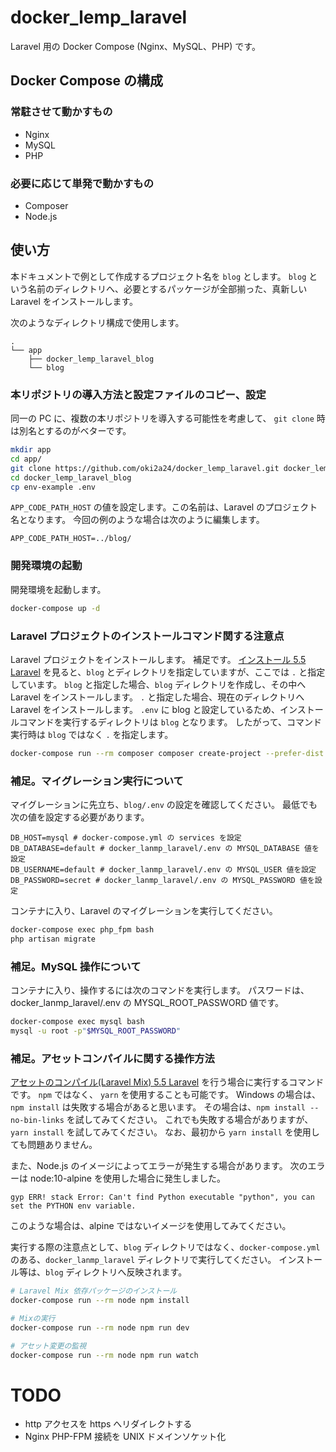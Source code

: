 # docker_lemp_laravel
Laravel 用の Docker Compose (Nginx、MySQL、PHP) です。

## Docker Compose の構成
### 常駐させて動かすもの
- Nginx
- MySQL
- PHP

### 必要に応じて単発で動かすもの
- Composer
- Node.js

## 使い方
本ドキュメントで例として作成するプロジェクト名を `blog` とします。
`blog` という名前のディレクトリへ、必要とするパッケージが全部揃った、真新しい Laravel をインストールします。

次のようなディレクトリ構成で使用します。

```
.
└── app
    ├── docker_lemp_laravel_blog
    └── blog
```

### 本リポジトリの導入方法と設定ファイルのコピー、設定
同一の PC に、複数の本リポジトリを導入する可能性を考慮して、 `git clone` 時は別名とするのがベターです。

```bash
mkdir app
cd app/
git clone https://github.com/oki2a24/docker_lemp_laravel.git docker_lemp_laravel_blog
cd docker_lemp_laravel_blog
cp env-example .env
```

`APP_CODE_PATH_HOST` の値を設定します。この名前は、Laravel のプロジェクト名となります。
今回の例のような場合は次のように編集します。

```
APP_CODE_PATH_HOST=../blog/
```

### 開発環境の起動
開発環境を起動します。

```bash
docker-compose up -d
```

### Laravel プロジェクトのインストールコマンド関する注意点
Laravel プロジェクトをインストールします。
補足です。
[インストール 5.5 Laravel](https://readouble.com/laravel/5.5/ja/installation.html) を見ると、`blog` とディレクトリを指定していますが、ここでは `.` と指定しています。
`blog` と指定した場合、`blog` ディレクトリを作成し、その中へ Laravel をインストールします。
`.` と指定した場合、現在のディレクトリへ Laravel をインストールします。
`.env` に blog と設定しているため、インストールコマンドを実行するディレクトリは `blog` となります。
したがって、コマンド実行時は `blog` ではなく `.` を指定します。

```bash
docker-compose run --rm composer composer create-project --prefer-dist laravel/laravel . "5.5.*"
```

### 補足。マイグレーション実行について
マイグレーションに先立ち、`blog/.env` の設定を確認してください。
最低でも次の値を設定する必要があります。

```
DB_HOST=mysql # docker-compose.yml の services を設定
DB_DATABASE=default # docker_lanmp_laravel/.env の MYSQL_DATABASE 値を設定
DB_USERNAME=default # docker_lanmp_laravel/.env の MYSQL_USER 値を設定
DB_PASSWORD=secret # docker_lanmp_laravel/.env の MYSQL_PASSWORD 値を設定
```

コンテナに入り、Laravel のマイグレーションを実行してください。

```bash
docker-compose exec php_fpm bash
php artisan migrate
```

### 補足。MySQL 操作について
コンテナに入り、操作するには次のコマンドを実行します。
パスワードは、docker_lanmp_laravel/.env の MYSQL_ROOT_PASSWORD 値です。

```bash
docker-compose exec mysql bash
mysql -u root -p"$MYSQL_ROOT_PASSWORD"
```

### 補足。アセットコンパイルに関する操作方法
[アセットのコンパイル(Laravel Mix) 5.5 Laravel](https://readouble.com/laravel/5.5/ja/mix.html) を行う場合に実行するコマンドです。
`npm` ではなく、 `yarn` を使用することも可能です。
Windows の場合は、`npm install` は失敗する場合があると思います。
その場合は、`npm install --no-bin-links` を試してみてください。
これでも失敗する場合がありますが、 `yarn install` を試してみてください。
なお、最初から `yarn install` を使用しても問題ありません。

また、Node.js のイメージによってエラーが発生する場合があります。
次のエラーは node:10-alpine を使用した場合に発生しました。

```
gyp ERR! stack Error: Can't find Python executable "python", you can set the PYTHON env variable.
```

このような場合は、alpine ではないイメージを使用してみてください。

実行する際の注意点として、`blog` ディレクトリではなく、`docker-compose.yml` のある、`docker_lanmp_laravel` ディレクトリで実行してください。
インストール等は、`blog` ディレクトリへ反映されます。

```bash
# Laravel Mix 依存パッケージのインストール
docker-compose run --rm node npm install

# Mixの実行
docker-compose run --rm node npm run dev

# アセット変更の監視
docker-compose run --rm node npm run watch
```


# TODO
- http アクセスを https へリダイレクトする
- Nginx PHP-FPM 接続を UNIX ドメインソケット化
